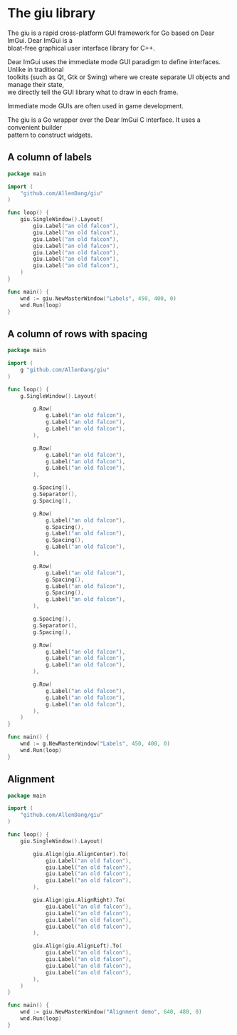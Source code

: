 # The giu library

The giu is a rapid cross-platform GUI framework for Go based on Dear ImGui. Dear ImGui is a  
bloat-free graphical user interface library for C++.  

Dear ImGui uses the immediate mode GUI paradigm to define interfaces. Unlike in traditional  
toolkits (such as Qt, Gtk or Swing) where we create separate UI objects and manage their state,  
we directly tell the GUI library what to draw in each frame.  

Immediate mode GUIs are often used in game development.  

The giu is a Go wrapper over the Dear ImGui C interface. It uses a convenient builder  
pattern to construct widgets.   

## A column of labels

```go
package main

import (
	"github.com/AllenDang/giu"
)

func loop() {
	giu.SingleWindow().Layout(
		giu.Label("an old falcon"),
		giu.Label("an old falcon"),
		giu.Label("an old falcon"),
		giu.Label("an old falcon"),
		giu.Label("an old falcon"),
		giu.Label("an old falcon"),
		giu.Label("an old falcon"),
	)
}

func main() {
	wnd := giu.NewMasterWindow("Labels", 450, 400, 0)
	wnd.Run(loop)
}
```


## A column of rows with spacing

```go
package main

import (
	g "github.com/AllenDang/giu"
)

func loop() {
	g.SingleWindow().Layout(

		g.Row(
			g.Label("an old falcon"),
			g.Label("an old falcon"),
			g.Label("an old falcon"),
		),

		g.Row(
			g.Label("an old falcon"),
			g.Label("an old falcon"),
			g.Label("an old falcon"),
		),

		g.Spacing(),
		g.Separator(),
		g.Spacing(),

		g.Row(
			g.Label("an old falcon"),
			g.Spacing(),
			g.Label("an old falcon"),
			g.Spacing(),
			g.Label("an old falcon"),
		),

		g.Row(
			g.Label("an old falcon"),
			g.Spacing(),
			g.Label("an old falcon"),
			g.Spacing(),
			g.Label("an old falcon"),
		),

		g.Spacing(),
		g.Separator(),
		g.Spacing(),

		g.Row(
			g.Label("an old falcon"),
			g.Label("an old falcon"),
			g.Label("an old falcon"),
		),

		g.Row(
			g.Label("an old falcon"),
			g.Label("an old falcon"),
			g.Label("an old falcon"),
		),
	)
}

func main() {
	wnd := g.NewMasterWindow("Labels", 450, 400, 0)
	wnd.Run(loop)
}
```

## Alignment 

```go
package main

import (
	"github.com/AllenDang/giu"
)

func loop() {
	giu.SingleWindow().Layout(

		giu.Align(giu.AlignCenter).To(
			giu.Label("an old falcon"),
			giu.Label("an old falcon"),
			giu.Label("an old falcon"),
			giu.Label("an old falcon"),
		),

		giu.Align(giu.AlignRight).To(
			giu.Label("an old falcon"),
			giu.Label("an old falcon"),
			giu.Label("an old falcon"),
			giu.Label("an old falcon"),
		),

		giu.Align(giu.AlignLeft).To(
			giu.Label("an old falcon"),
			giu.Label("an old falcon"),
			giu.Label("an old falcon"),
			giu.Label("an old falcon"),
		),
	)
}

func main() {
	wnd := giu.NewMasterWindow("Alignment demo", 640, 480, 0)
	wnd.Run(loop)
}
```
